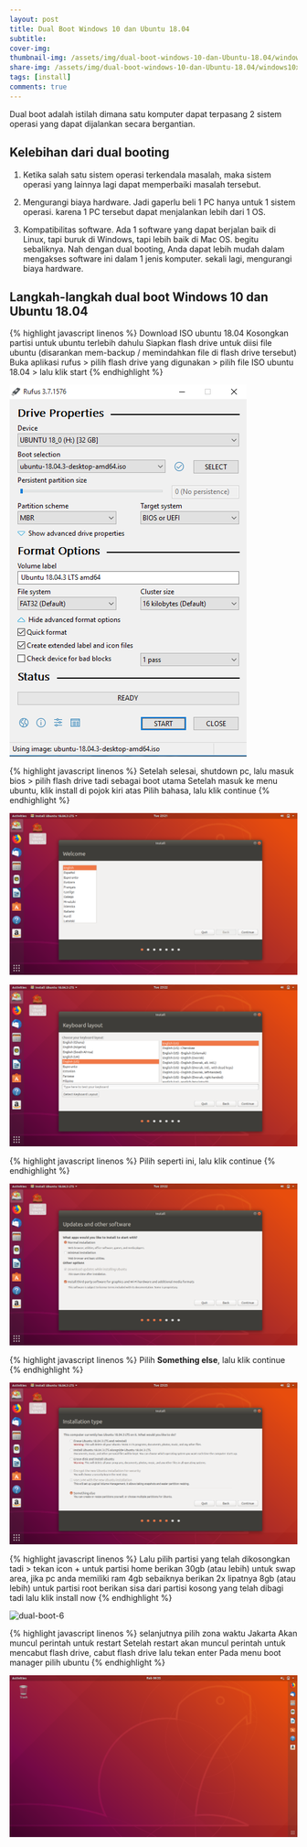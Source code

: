 ```yaml
---
layout: post
title: Dual Boot Windows 10 dan Ubuntu 18.04
subtitle: 
cover-img: 
thumbnail-img: /assets/img/dual-boot-windows-10-dan-Ubuntu-18.04/windows10xubuntu.png
share-img: /assets/img/dual-boot-windows-10-dan-Ubuntu-18.04/windows10xubuntu.png
tags: [install]
comments: true
---
```


Dual boot adalah istilah dimana satu komputer dapat terpasang 2 sistem operasi yang dapat dijalankan secara bergantian.

## Kelebihan dari dual booting

1. Ketika salah satu sistem operasi terkendala masalah, maka sistem operasi yang lainnya lagi dapat memperbaiki masalah tersebut.

2. Mengurangi biaya hardware. Jadi gaperlu beli 1 PC hanya untuk 1 sistem operasi. karena 1 PC tersebut dapat menjalankan lebih dari 1 OS.

3. Kompatibilitas software. Ada 1 software yang dapat berjalan baik di Linux, tapi buruk di Windows, tapi lebih baik di Mac OS. begitu sebaliknya. Nah dengan dual booting, Anda dapat lebih mudah dalam mengakses software ini dalam 1 jenis komputer. sekali lagi, mengurangi biaya hardware.

## Langkah-langkah dual boot Windows 10 dan Ubuntu 18.04

{% highlight javascript linenos %}
Download ISO ubuntu 18.04
Kosongkan partisi untuk ubuntu terlebih dahulu
Siapkan flash drive untuk diisi file ubuntu (disarankan mem-backup / memindahkan file di flash drive tersebut)
Buka aplikasi rufus > pilih flash drive yang digunakan > pilih file ISO ubuntu 18.04 > lalu klik start
{% endhighlight %}

![dual-boot-1](/assets/img/dual-boot-windows-10-dan-Ubuntu-18.04/dual-boot-1.png)

{% highlight javascript linenos %}
Setelah selesai, shutdown pc, lalu masuk bios > pilih flash drive tadi sebagai boot utama
Setelah masuk ke menu ubuntu, klik install di pojok kiri atas
Pilih bahasa, lalu klik continue
{% endhighlight %}

![dual-boot-2](/assets/img/dual-boot-windows-10-dan-Ubuntu-18.04/dual-boot-2.png)

![dual-boot-3](/assets/img/dual-boot-windows-10-dan-Ubuntu-18.04/dual-boot-3.png)

{% highlight javascript linenos %}
Pilih seperti ini, lalu klik continue
{% endhighlight %}

![dual-boot-4](/assets/img/dual-boot-windows-10-dan-Ubuntu-18.04/dual-boot-4.png)

{% highlight javascript linenos %}
Pilih **Something else**, lalu klik continue
{% endhighlight %}

![dual-boot-5](/assets/img/dual-boot-windows-10-dan-Ubuntu-18.04/dual-boot-5.png)

{% highlight javascript linenos %}
Lalu pilih partisi yang telah dikosongkan tadi > tekan icon +
untuk partisi home berikan 30gb (atau lebih)
untuk swap area, jika pc anda memiliki ram 4gb sebaiknya berikan 2x lipatnya 8gb (atau lebih)
untuk partisi root berikan sisa dari partisi kosong yang telah dibagi tadi
lalu klik install now
{% endhighlight %}

![dual-boot-6](/assets/img/dual-boot-windows-10-dan-Ubuntu-18.04/dual-boot-6.png)

{% highlight javascript linenos %}
selanjutnya pilih zona waktu Jakarta
Akan muncul perintah untuk restart
Setelah restart akan muncul perintah untuk mencabut flash drive, cabut flash drive lalu tekan enter
Pada menu boot manager pilih ubuntu
{% endhighlight %}

![dual-boot-7](/assets/img/dual-boot-windows-10-dan-Ubuntu-18.04/dual-boot-7.png)
